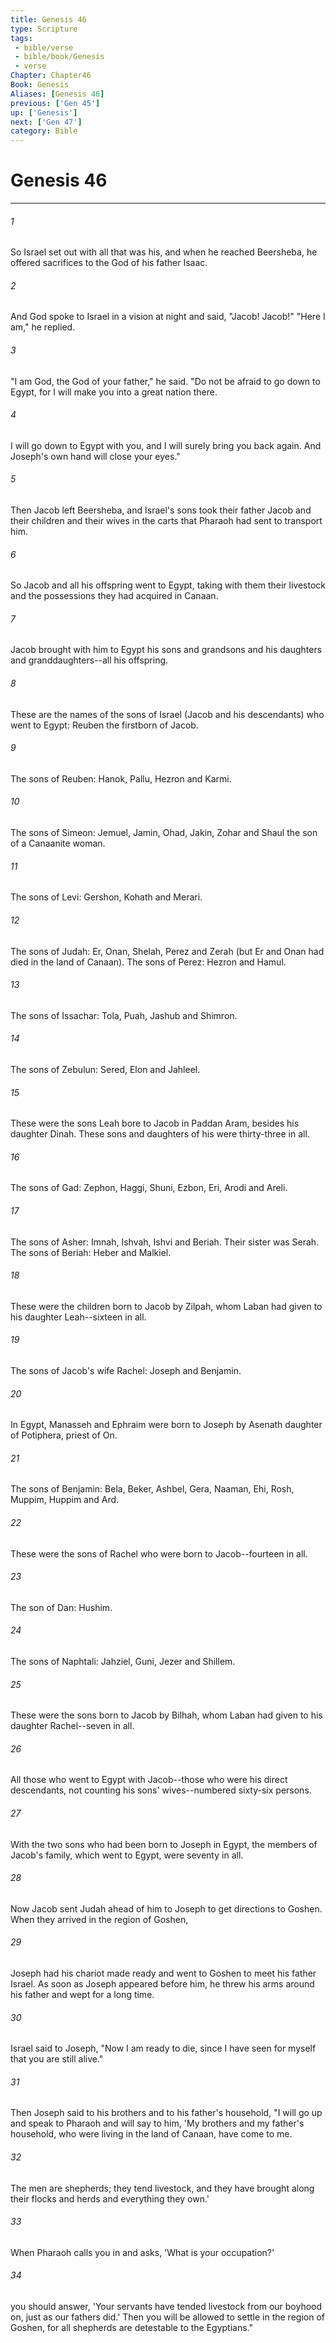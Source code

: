 ```yaml
---
title: Genesis 46
type: Scripture
tags:
 - bible/verse
 - bible/book/Genesis
 - verse
Chapter: Chapter46
Book: Genesis
Aliases: [Genesis 46]
previous: ['Gen 45']
up: ['Genesis']
next: ['Gen 47']
category: Bible
---
```

# Genesis 46

***


###### 1 
So Israel set out with all that was his, and when he reached Beersheba, he offered sacrifices to the God of his father Isaac. 

###### 2 
And God spoke to Israel in a vision at night and said, "Jacob! Jacob!" "Here I am," he replied. 

###### 3 
"I am God, the God of your father," he said. "Do not be afraid to go down to Egypt, for I will make you into a great nation there. 

###### 4 
I will go down to Egypt with you, and I will surely bring you back again. And Joseph's own hand will close your eyes." 

###### 5 
Then Jacob left Beersheba, and Israel's sons took their father Jacob and their children and their wives in the carts that Pharaoh had sent to transport him. 

###### 6 
So Jacob and all his offspring went to Egypt, taking with them their livestock and the possessions they had acquired in Canaan. 

###### 7 
Jacob brought with him to Egypt his sons and grandsons and his daughters and granddaughters--all his offspring. 

###### 8 
These are the names of the sons of Israel (Jacob and his descendants) who went to Egypt: Reuben the firstborn of Jacob. 

###### 9 
The sons of Reuben: Hanok, Pallu, Hezron and Karmi. 

###### 10 
The sons of Simeon: Jemuel, Jamin, Ohad, Jakin, Zohar and Shaul the son of a Canaanite woman. 

###### 11 
The sons of Levi: Gershon, Kohath and Merari. 

###### 12 
The sons of Judah: Er, Onan, Shelah, Perez and Zerah (but Er and Onan had died in the land of Canaan). The sons of Perez: Hezron and Hamul. 

###### 13 
The sons of Issachar: Tola, Puah, Jashub and Shimron. 

###### 14 
The sons of Zebulun: Sered, Elon and Jahleel. 

###### 15 
These were the sons Leah bore to Jacob in Paddan Aram, besides his daughter Dinah. These sons and daughters of his were thirty-three in all. 

###### 16 
The sons of Gad: Zephon, Haggi, Shuni, Ezbon, Eri, Arodi and Areli. 

###### 17 
The sons of Asher: Imnah, Ishvah, Ishvi and Beriah. Their sister was Serah. The sons of Beriah: Heber and Malkiel. 

###### 18 
These were the children born to Jacob by Zilpah, whom Laban had given to his daughter Leah--sixteen in all. 

###### 19 
The sons of Jacob's wife Rachel: Joseph and Benjamin. 

###### 20 
In Egypt, Manasseh and Ephraim were born to Joseph by Asenath daughter of Potiphera, priest of On. 

###### 21 
The sons of Benjamin: Bela, Beker, Ashbel, Gera, Naaman, Ehi, Rosh, Muppim, Huppim and Ard. 

###### 22 
These were the sons of Rachel who were born to Jacob--fourteen in all. 

###### 23 
The son of Dan: Hushim. 

###### 24 
The sons of Naphtali: Jahziel, Guni, Jezer and Shillem. 

###### 25 
These were the sons born to Jacob by Bilhah, whom Laban had given to his daughter Rachel--seven in all. 

###### 26 
All those who went to Egypt with Jacob--those who were his direct descendants, not counting his sons' wives--numbered sixty-six persons. 

###### 27 
With the two sons who had been born to Joseph in Egypt, the members of Jacob's family, which went to Egypt, were seventy in all. 

###### 28 
Now Jacob sent Judah ahead of him to Joseph to get directions to Goshen. When they arrived in the region of Goshen, 

###### 29 
Joseph had his chariot made ready and went to Goshen to meet his father Israel. As soon as Joseph appeared before him, he threw his arms around his father and wept for a long time. 

###### 30 
Israel said to Joseph, "Now I am ready to die, since I have seen for myself that you are still alive." 

###### 31 
Then Joseph said to his brothers and to his father's household, "I will go up and speak to Pharaoh and will say to him, 'My brothers and my father's household, who were living in the land of Canaan, have come to me. 

###### 32 
The men are shepherds; they tend livestock, and they have brought along their flocks and herds and everything they own.' 

###### 33 
When Pharaoh calls you in and asks, 'What is your occupation?' 

###### 34 
you should answer, 'Your servants have tended livestock from our boyhood on, just as our fathers did.' Then you will be allowed to settle in the region of Goshen, for all shepherds are detestable to the Egyptians." 
